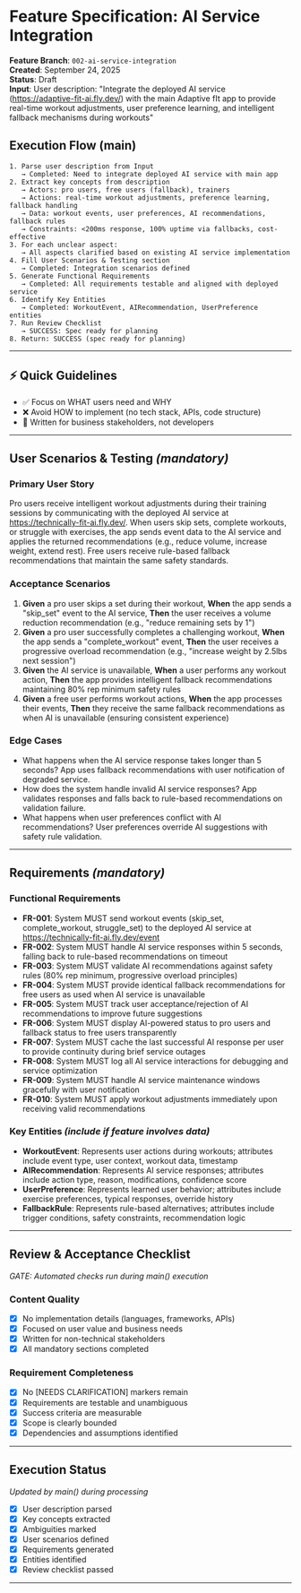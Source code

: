 # Feature Specification: AI Service Integration

**Feature Branch**: `002-ai-service-integration`  
**Created**: September 24, 2025  
**Status**: Draft  
**Input**: User description: "Integrate the deployed AI service (https://adaptive-fit-ai.fly.dev/) with the main Adaptive fIt app to provide real-time workout adjustments, user preference learning, and intelligent fallback mechanisms during workouts"

## Execution Flow (main)
```
1. Parse user description from Input
   → Completed: Need to integrate deployed AI service with main app
2. Extract key concepts from description
   → Actors: pro users, free users (fallback), trainers
   → Actions: real-time workout adjustments, preference learning, fallback handling
   → Data: workout events, user preferences, AI recommendations, fallback rules
   → Constraints: <200ms response, 100% uptime via fallbacks, cost-effective
3. For each unclear aspect:
   → All aspects clarified based on existing AI service implementation
4. Fill User Scenarios & Testing section
   → Completed: Integration scenarios defined
5. Generate Functional Requirements
   → Completed: All requirements testable and aligned with deployed service
6. Identify Key Entities
   → Completed: WorkoutEvent, AIRecommendation, UserPreference entities
7. Run Review Checklist
   → SUCCESS: Spec ready for planning
8. Return: SUCCESS (spec ready for planning)
```

---

## ⚡ Quick Guidelines
- ✅ Focus on WHAT users need and WHY
- ❌ Avoid HOW to implement (no tech stack, APIs, code structure)
- 👥 Written for business stakeholders, not developers

---

## User Scenarios & Testing *(mandatory)*

### Primary User Story
Pro users receive intelligent workout adjustments during their training sessions by communicating with the deployed AI service at https://technically-fit-ai.fly.dev/. When users skip sets, complete workouts, or struggle with exercises, the app sends event data to the AI service and applies the returned recommendations (e.g., reduce volume, increase weight, extend rest). Free users receive rule-based fallback recommendations that maintain the same safety standards.

### Acceptance Scenarios
1. **Given** a pro user skips a set during their workout, **When** the app sends a "skip_set" event to the AI service, **Then** the user receives a volume reduction recommendation (e.g., "reduce remaining sets by 1")
2. **Given** a pro user successfully completes a challenging workout, **When** the app sends a "complete_workout" event, **Then** the user receives a progressive overload recommendation (e.g., "increase weight by 2.5lbs next session")
3. **Given** the AI service is unavailable, **When** a user performs any workout action, **Then** the app provides intelligent fallback recommendations maintaining 80% rep minimum safety rules
4. **Given** a free user performs workout actions, **When** the app processes their events, **Then** they receive the same fallback recommendations as when AI is unavailable (ensuring consistent experience)

### Edge Cases
- What happens when the AI service response takes longer than 5 seconds? App uses fallback recommendations with user notification of degraded service.
- How does the system handle invalid AI service responses? App validates responses and falls back to rule-based recommendations on validation failure.
- What happens when user preferences conflict with AI recommendations? User preferences override AI suggestions with safety rule validation.

---

## Requirements *(mandatory)*

### Functional Requirements
- **FR-001**: System MUST send workout events (skip_set, complete_workout, struggle_set) to the deployed AI service at https://technically-fit-ai.fly.dev/event
- **FR-002**: System MUST handle AI service responses within 5 seconds, falling back to rule-based recommendations on timeout
- **FR-003**: System MUST validate AI recommendations against safety rules (80% rep minimum, progressive overload principles)
- **FR-004**: System MUST provide identical fallback recommendations for free users as used when AI service is unavailable
- **FR-005**: System MUST track user acceptance/rejection of AI recommendations to improve future suggestions
- **FR-006**: System MUST display AI-powered status to pro users and fallback status to free users transparently
- **FR-007**: System MUST cache the last successful AI response per user to provide continuity during brief service outages
- **FR-008**: System MUST log all AI service interactions for debugging and service optimization
- **FR-009**: System MUST handle AI service maintenance windows gracefully with user notification
- **FR-010**: System MUST apply workout adjustments immediately upon receiving valid recommendations

### Key Entities *(include if feature involves data)*
- **WorkoutEvent**: Represents user actions during workouts; attributes include event type, user context, workout data, timestamp
- **AIRecommendation**: Represents AI service responses; attributes include action type, reason, modifications, confidence score
- **UserPreference**: Represents learned user behavior; attributes include exercise preferences, typical responses, override history
- **FallbackRule**: Represents rule-based alternatives; attributes include trigger conditions, safety constraints, recommendation logic

---

## Review & Acceptance Checklist
*GATE: Automated checks run during main() execution*

### Content Quality
- [x] No implementation details (languages, frameworks, APIs)
- [x] Focused on user value and business needs
- [x] Written for non-technical stakeholders
- [x] All mandatory sections completed

### Requirement Completeness
- [x] No [NEEDS CLARIFICATION] markers remain
- [x] Requirements are testable and unambiguous  
- [x] Success criteria are measurable
- [x] Scope is clearly bounded
- [x] Dependencies and assumptions identified

---

## Execution Status
*Updated by main() during processing*

- [x] User description parsed
- [x] Key concepts extracted
- [x] Ambiguities marked
- [x] User scenarios defined
- [x] Requirements generated
- [x] Entities identified
- [x] Review checklist passed

---